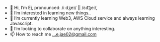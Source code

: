 - 👋 Hi, I’m  Ej, pronounced: /iːdʒeɪ/ || /ɛd͡ʒei/,
- 👀 I’m interested in learning new things..
- 🌱 I’m currently learning Web3, AWS Cloud service and always learning Javascript.
- 💞️ I’m looking to collaborate on anything interesting.
- 📫 How to reach me ...e.jae02@gmail.com

<!---
Ejay02 is a ✨ special ✨ repository because its `README.md` (this file) appears on your GitHub profile.
You can click the Preview link to take a look at your changes.
--->
